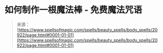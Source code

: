 <!--yml

category: 未分类

date: 2024-06-12 19:04:06

-->

# 如何制作一根魔法棒 - 免费魔法咒语

> 来源：[https://www.spellsofmagic.com/spells/beauty_spells/body_spells/20922/page.html#0001-01-01](https://www.spellsofmagic.com/spells/beauty_spells/body_spells/20922/page.html#0001-01-01)
